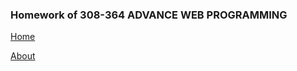 <html>
 <title></title>
 
 <body>
 
   <h3>Homework of 308-364 ADVANCE WEB PROGRAMMING</h3>
 
 <a href="home.html">Home</a>

 <n> <a href="About.html">About</a> </n>
 
 </body>
 
 
 

</html>

 
 
 
 





